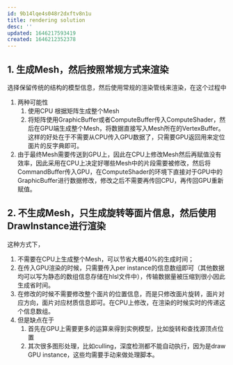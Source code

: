 ```yaml
---
id: 9b14lqe4s048r2dxftv8n1u
title: rendering solution
desc: ''
updated: 1646217593419
created: 1646212352378
---
```

## 1. 生成Mesh，然后按照常规方式来渲染

选择保留传统的结构的模型信息，然后使用常规的渲染管线来渲染，在这个过程中

1. 两种可能性
   1. 使用CPU 根据矩阵生成整个Mesh
   2. 将矩阵使用GraphicBuffer或者ComputeBuffer传入ComputeShader，然后在GPU端生成整个Mesh，将数据直接写入Mesh所在的VertexBuffer。这样的好处在于不需要从CPU传入GPU数据了，只需要GPU返回用来定位面片的反字典即可。
2. 由于最终Mesh需要传送到GPU上，因此在CPU上修改Mesh然后再赋值没有效率，因此采用在CPU上决定好哪些Mesh中的片段需要被修改，然后将CommandBuffer传入GPU，在ComputeShader的环境下直接对于GPU中的GraphicBuffer进行数据修改，修改之后不需要再传回CPU，再传回GPU重新赋值。

## 2. 不生成Mesh，只生成旋转等面片信息，然后使用DrawInstance进行渲染

这种方式下，

1. 不需要在CPU上生成整个Mesh，可以节省大概40%的生成时间；
2. 在传入GPU渲染的时候，只需要传入per instance的信息数组即可（其他数据均可以写为静态的数组信息存储在hlsl文件中），传输数据量被压缩到很小因此生成省时间。
3. 在修改的时候不需要修改整个面片的位置信息，而是只修改面片旋转，面片对应方向，面片对应材质信息即可。在CPU上修改，在渲染的时候实时的传递这个信息数组。
4. 但是缺点在于
   1. 首先在GPU上需要更多的运算来得到实例模型，比如旋转和查找源顶点位置
   2. 其次很多图形处理，比如culling，深度检测都不能自动执行，因为是draw GPU instance，这些均需要手动来做处理脚本。
